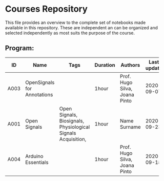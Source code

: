 # Courses Repository 
 This file provides an overview to the complete set of notebooks made available in this repository. These are independent an can be organized and selected independently as most suits the purpose of the course. 

 ## Program:  
ID | Name | Tags | Duration | Authors | Last update 
--- | --- | --- | --- | --- | --- 
A003 |  OpenSignals for Annotations | |1hour|Prof. Hugo Silva, Joana Pinto|2020-09-07|
A001 |  Open Signals | Open Signals, Biosignals, Physiological Signals Acquisition,|1hour| Name Surname|2020-09-23|
A004 |  Arduino Essentials | |1hour|Prof. Hugo Silva, Joana Pinto|2020-09-18|
